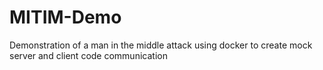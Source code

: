 # MITIM-Demo
Demonstration of a man in the middle attack using docker to create mock server and client code communication
